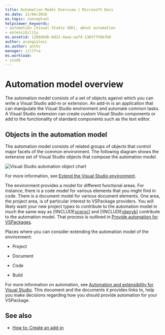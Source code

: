 ```yaml
---
title: Automation Model Overview | Microsoft Docs
ms.date: 11/04/2016
ms.topic: conceptual
helpviewer_keywords:
- automation [Visual Studio SDK], about automation
- extensibility
ms.assetid: 12b6d6db-0d22-4aaa-aa7d-1365f759b7b0
author: acangialosi
ms.author: anthc
manager: jillfra
ms.workload:
- vssdk
---
```

# Automation model overview
The automation model consists of a set of objects against which you can write a Visual Studio add-in or extension. An add-in is an application that can manipulate the Visual Studio environment and automate common tasks. A Visual Studio extension can create custom Visual Studio components or add to the functionality of standard components such as the text editor.

## Objects in the automation model
 The automation model consists of related groups of objects that control major facets of the common environment. The following diagram shows the extensive set of Visual Studio objects that compose the automation model.

 ![Visual Studio automation object chart](../../extensibility/internals/media/vsvisualstudioautomationobjectchart.gif "vsVisualStudioAutomationObjectChart")

 For more information, see [Extend the Visual Studio environment](/previous-versions/esk3eey8(v=vs.140)).

 The environment provides a model for different functional areas. For instance, there is a code model for various elements that you might find in code. There is a document model for various document elements. One area, the project area, is of particular interest to VSPackage providers. You will likely want your new project types to contribute to the automation model in much the same way as [!INCLUDE[vcprvc](../../code-quality/includes/vcprvc_md.md)] and [!INCLUDE[vbprvb](../../code-quality/includes/vbprvb_md.md)] contribute to the automation model. That process is outlined in [Provide automation for VSPackages](../../extensibility/internals/providing-automation-for-vspackages.md).

 Places where you can consider extending the automation model of the environment:

- Project

- Document

- Code

- Build

For more information on automation, see [Automation and extensibility for Visual Studio](../../vs-2015/extensibility/extensibility-in-visual-studio.md?view=vs-2015). This document and the documents it provides links to, help you make decisions regarding how you should provide automation for your VSPackage.

## See also
- [How to: Create an add-in](/previous-versions/80493a3w(v=vs.140))